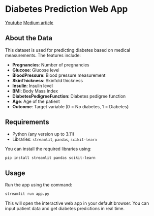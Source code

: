 # Diabetes Prediction Web App
[Youtube](https://www.youtube.com/watch?v=hsQY9xcJOdA)
[Medium article](https://medium.com/@michiluvison/streamlit-for-data-visualization-predicting-diabetes-with-machine-learning-50513484756c)

## About the Data

This dataset is used for predicting diabetes based on medical measurements. The features include:

* **Pregnancies**: Number of pregnancies
* **Glucose**: Glucose level
* **BloodPressure**: Blood pressure measurement
* **SkinThickness**: Skinfold thickness
* **Insulin**: Insulin level
* **BMI**: Body Mass Index
* **DiabetesPedigreeFunction**: Diabetes pedigree function
* **Age**: Age of the patient
* **Outcome**: Target variable (0 = No diabetes, 1 = Diabetes)

## Requirements

* Python (any version up to 3.11)
* Libraries: `streamlit`, `pandas`, `scikit-learn`

You can install the required libraries using:

```bash
pip install streamlit pandas scikit-learn
```

## Usage

Run the app using the command:

```bash
streamlit run app.py
```

This will open the interactive web app in your default browser. You can input patient data and get diabetes predictions in real time.
